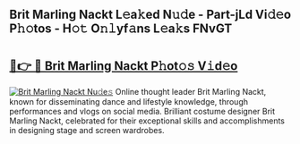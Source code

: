 ## Brit Marling Nackt L𝚎a𝚔ed N𝚞𝚍e - Part-jLd Vi𝚍𝚎o P𝚑𝚘tos - H𝚘𝚝 O𝚗𝚕yf𝚊ns L𝚎a𝚔s FNvGT

# <h2><a href="http://kfen8e.oniu.top/?m=Brit+Marling+Nackt">🔗👉 🔴 Brit Marling Nackt P𝚑ot𝚘𝚜 V𝚒d𝚎o</a></h2>

[![Brit Marling Nackt Nu𝚍e𝚜](https://i.imgur.com/0qMVB7G.gif)](http://kfen8e.oniu.top/?m=Brit+Marling+Nackt)
Online thought leader Brit Marling Nackt, known for disseminating dance and lifestyle knowledge, through performances and vlogs on social media. Brilliant costume designer Brit Marling Nackt, celebrated for their exceptional skills and accomplishments in designing stage and screen wardrobes.  
